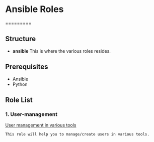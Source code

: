 # Ansible Roles
=========

## Structure
- **ansible**
This is where the various roles resides.

## Prerequisites
- Ansible
- Python

## Role List
### 1. User-management 
[User management in various tools](/ansible/user-management/main.yml)

    This role will help you to manage/create users in various tools.